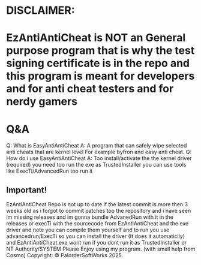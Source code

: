  # DISCLAIMER:
 # EzAntiAntiCheat is NOT an General purpose program that is why the test signing certificate is in the repo and this program is meant for developers and for anti cheat testers and for nerdy gamers
 # Q&A
Q: What is EasyAntiAntiCheat
A: A program that can safely wipe selected anti cheats that are kernel level
For example byfron and easy anti cheat.
Q: How do i use EasyAntiAntiCheat
A: Too install/activate the the kernel driver (required)
you need too run the exe as TrustedInstaller you can use tools like ExecTI/AdvancedRun too run it


## Important!
EzAntiAntiCheat Repo is not up to date if the latest commit is more then 3 weeks old as i forgot to commit patches too the repository and i have seen im missing releases and im gonna bundle AdvanedRun with it in the releases or execTi with the sourcecode from EzAntiAntiCheat and the exe driver and note you can compile them yourself and to run you use advancedrun/ExecTi so you can install the driver (It does it automaticlly) and EzAntiAntiCheat.exe wont run if you dont run it as TrustedInstaller or NT Authority/SYSTEM
Please Enjoy using my program.
(with small help from Cosmo)
Copyright: © PalorderSoftWorks 2025.
